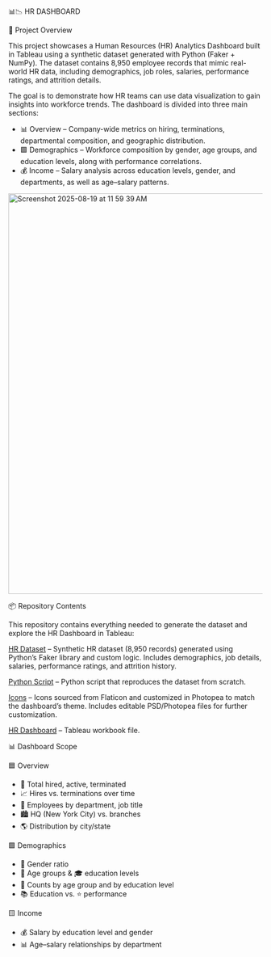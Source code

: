 📊📉 HR DASHBOARD

📝 Project Overview

This project showcases a Human Resources (HR) Analytics Dashboard built in Tableau using a synthetic dataset generated with Python (Faker + NumPy). The dataset contains 8,950 employee records that mimic real-world HR data, including demographics, job roles, salaries, performance ratings, and attrition details.

The goal is to demonstrate how HR teams can use data visualization to gain insights into workforce trends. The dashboard is divided into three main sections:

- 📊 Overview – Company-wide metrics on hiring, terminations, departmental composition, and geographic distribution.
- 🟩 Demographics – Workforce composition by gender, age groups, and education levels, along with performance correlations.
- 💰 Income – Salary analysis across education levels, gender, and departments, as well as age–salary patterns.


<img width="1398" height="793" alt="Screenshot 2025-08-19 at 11 59 39 AM" src="https://github.com/user-attachments/assets/ffc27bad-baaf-4d08-887d-ebc224f94ce2" />


📦 Repository Contents

This repository contains everything needed to generate the dataset and explore the HR Dashboard in Tableau:

[HR Dataset](./HumanResources.csv) – Synthetic HR dataset (8,950 records) generated using Python’s Faker library and custom logic. Includes demographics, job details, salaries, performance ratings, and attrition history.

[Python Script](./generate_hr_data.py) – Python script that reproduces the dataset from scratch.

[Icons](./images.zip) – Icons sourced from Flaticon and customized in Photopea to match the dashboard’s theme. Includes editable PSD/Photopea files for further customization.

[HR Dashboard](./HR_Dashboard.twbx) – Tableau workbook file. 


📊 Dashboard Scope

🟦 Overview
- 👥 Total hired, active, terminated
- 📈 Hires vs. terminations over time
- 🏢 Employees by department, job title
- 🏙️ HQ (New York City) vs. branches
- 🌎 Distribution by city/state

🟩 Demographics
- 🚻 Gender ratio
- 🎂 Age groups & 🎓 education levels
- 🔢 Counts by age group and by education level
- 📚 Education vs. ⭐ performance

🟨 Income
- 💰 Salary by education level and gender
- 📊 Age–salary relationships by department
